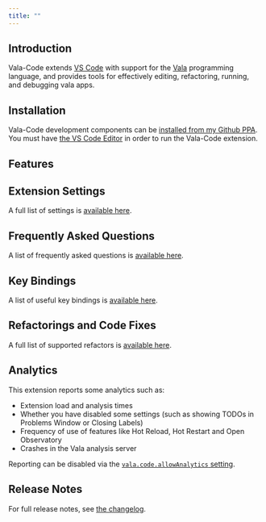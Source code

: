 ```yaml
---
title: ""
---
```


## Introduction
Vala-Code extends [VS Code](https://code.visualstudio.com/) with support for the
[Vala](https://www.valadoc.org/) programming language, and provides tools for
effectively editing, refactoring, running, and debugging vala apps.

## Installation

Vala-Code development components can be [installed from my Github PPA](https://github.com/osstekz/vala-code/tree/master/ppa). You must have [the VS Code Editor](https://code.visualstudio.com/) in order to run the Vala-Code extension.

## Features


## Extension Settings

A full list of settings is [available here](/docs/settings/).


## Frequently Asked Questions

A list of frequently asked questions is [available here](/faq/).


## Key Bindings

A list of useful key bindings is [available here](/docs/key-bindings/).


## Refactorings and Code Fixes

A full list of supported refactors is [available here](/docs/refactorings-and-code-fixes/).


## Analytics

This extension reports some analytics such as:

- Extension load and analysis times
- Whether you have disabled some settings (such as showing TODOs in Problems Window or Closing Labels)
- Frequency of use of features like Hot Reload, Hot Restart and Open Observatory
- Crashes in the Vala analysis server

Reporting can be disabled via the [`vala.code.allowAnalytics` setting](/docs/settings/#vala.code.allowanalytics).


## Release Notes

For full release notes, see [the changelog](/releases/).

